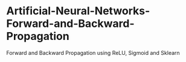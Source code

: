 # Artificial-Neural-Networks-Forward-and-Backward-Propagation
Forward and Backward Propagation using ReLU, Sigmoid and Sklearn
